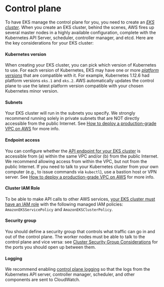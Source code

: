 # Control plane

To have EKS manage the control plane for you, you need to create an
_[EKS cluster](https://docs.aws.amazon.com/eks/latest/userguide/clusters.html)_. When you create an EKS cluster, behind
the scenes, AWS fires up several master nodes in a highly available configuration, complete with the Kubernetes API
Server, scheduler, controller manager, and etcd. Here are the key considerations for your EKS cluster:

<div className="dlist">

#### Kubernetes version

When creating your EKS cluster, you can pick which version of Kubernetes to use. For each version of Kubernetes,
EKS may have one or more _[platform versions](https://docs.aws.amazon.com/eks/latest/userguide/platform-versions.html)_
that are compatible with it. For example, Kubernetes 1.12.6 had platform versions `eks.1` and `eks.2`. AWS
automatically updates the control plane to use the latest platform version compatible with your chosen Kubernetes
minor version.

#### Subnets

Your EKS cluster will run in the subnets you specify. We strongly recommend running solely in private subnets that
are NOT directly accessible from the public Internet. See
[How to deploy a production-grade VPC on AWS](../../vpc/intro/what-youll-learn-in-this-guide.md) for more
info.

#### Endpoint access

You can configure whether the [API endpoint for your EKS cluster](https://docs.aws.amazon.com/eks/latest/userguide/cluster-endpoint.html)
is accessible from (a) within the same VPC and/or (b) from the public Internet. We recommend allowing access from
within the VPC, but not from the public Internet. If you need to talk to your Kubernetes cluster from your own
computer (e.g., to issue commands via `kubectl`), use a bastion host or VPN server. See
[How to deploy a production-grade VPC on AWS](../../vpc/intro/what-youll-learn-in-this-guide.md) for more
info.

#### Cluster IAM Role

To be able to make API calls to other AWS services,
[your EKS cluster must have an IAM role](https://docs.aws.amazon.com/eks/latest/userguide/service_IAM_role.html) with
the following managed IAM policies: `AmazonEKSServicePolicy` and `AmazonEKSClusterPolicy`.

#### Security group

You should define a security group that controls what traffic can go in and out of the control plane. The worker
nodes must be able to talk to the control plane and vice versa: see
[Cluster Security Group Considerations](https://docs.aws.amazon.com/eks/latest/userguide/sec-group-reqs.html) for the
ports you should open up between them.

#### Logging

We recommend enabling [control plane logging](https://docs.aws.amazon.com/eks/latest/userguide/control-plane-logs.html)
so that the logs from the Kubernetes API server, controller manager, scheduler, and other components are sent to
CloudWatch.

</div>


<!-- ##DOCS-SOURCER-START
{"sourcePlugin":"Local File Copier","hash":"57f69887cda357a948b3d04a035611c0"}
##DOCS-SOURCER-END -->
